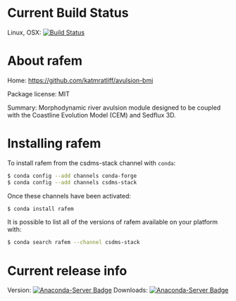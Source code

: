 




# Current Build Status

Linux, OSX: [![Build Status](https://travis-ci.org/csdms-stack/rafem-recipe.svg?branch=master)](https://travis-ci.org/csdms-stack/rafem-recipe)

# About rafem

Home: https://github.com/katmratliff/avulsion-bmi

Package license: MIT

Summary: Morphodynamic river avulsion module designed to be coupled with
the Coastline Evolution Model (CEM) and Sedflux 3D.


# Installing rafem

To install rafem from the csdms-stack channel with `conda`:

```bash
$ conda config --add channels conda-forge
$ conda config --add channels csdms-stack
```

Once these channels have been activated:

```bash
$ conda install rafem
```

It is possible to list all of the versions of rafem available on your
platform with:

```bash
$ conda search rafem --channel csdms-stack
```

# Current release info

Version: [![Anaconda-Server Badge](https://anaconda.org/csdms-stack/rafem/badges/version.svg)](https://anaconda.org/csdms-stack/rafem)
Downloads: [![Anaconda-Server Badge](https://anaconda.org/csdms-stack/rafem/badges/downloads.svg)](https://anaconda.org/csdms-stack/rafem)